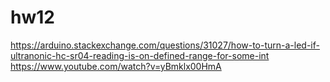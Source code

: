 # hw12

https://arduino.stackexchange.com/questions/31027/how-to-turn-a-led-if-ultranonic-hc-sr04-reading-is-on-defined-range-for-some-int
https://www.youtube.com/watch?v=yBmklx00HmA
